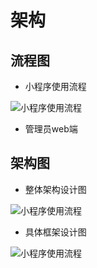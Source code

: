 # 架构

## 流程图

* 小程序使用流程

![小程序使用流程](https://github.com/ThssSE/PianoRoomReservationSystem/raw/master/architecture/%E5%B0%8F%E7%A8%8B%E5%BA%8F%E4%BD%BF%E7%94%A8%E6%B5%81%E7%A8%8B.png?raw=true)

* 管理员web端

## 架构图

* 整体架构设计图

![小程序使用流程](https://github.com/ThssSE/PianoRoomReservationSystem/raw/master/architecture/%E6%95%B4%E4%BD%93%E6%9E%B6%E6%9E%84%E8%AE%BE%E8%AE%A1%E5%9B%BE.jpg?raw=true)

- 具体框架设计图

![小程序使用流程](https://github.com/ThssSE/PianoRoomReservationSystem/raw/master/architecture/%E5%85%B7%E4%BD%93%E6%A1%86%E6%9E%B6%E8%AE%BE%E8%AE%A1%E5%9B%BE.jpg?raw=true)
